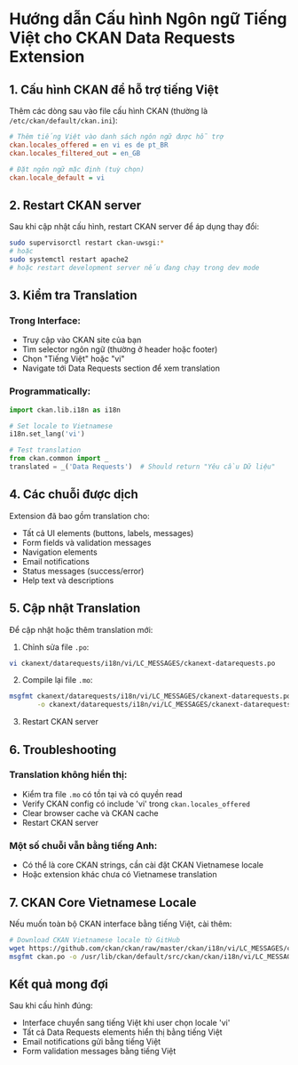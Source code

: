 # Hướng dẫn Cấu hình Ngôn ngữ Tiếng Việt cho CKAN Data Requests Extension

## 1. Cấu hình CKAN để hỗ trợ tiếng Việt

Thêm các dòng sau vào file cấu hình CKAN (thường là `/etc/ckan/default/ckan.ini`):

```ini
# Thêm tiếng Việt vào danh sách ngôn ngữ được hỗ trợ
ckan.locales_offered = en vi es de pt_BR
ckan.locales_filtered_out = en_GB

# Đặt ngôn ngữ mặc định (tuỳ chọn)
ckan.locale_default = vi
```

## 2. Restart CKAN server

Sau khi cập nhật cấu hình, restart CKAN server để áp dụng thay đổi:

```bash
sudo supervisorctl restart ckan-uwsgi:*
# hoặc
sudo systemctl restart apache2
# hoặc restart development server nếu đang chạy trong dev mode
```

## 3. Kiểm tra Translation

### Trong Interface:
- Truy cập vào CKAN site của bạn
- Tìm selector ngôn ngữ (thường ở header hoặc footer)
- Chọn "Tiếng Việt" hoặc "vi"
- Navigate tới Data Requests section để xem translation

### Programmatically:
```python
import ckan.lib.i18n as i18n

# Set locale to Vietnamese
i18n.set_lang('vi')

# Test translation
from ckan.common import _
translated = _('Data Requests')  # Should return "Yêu cầu Dữ liệu"
```

## 4. Các chuỗi được dịch

Extension đã bao gồm translation cho:
- Tất cả UI elements (buttons, labels, messages)
- Form fields và validation messages  
- Navigation elements
- Email notifications
- Status messages (success/error)
- Help text và descriptions

## 5. Cập nhật Translation

Để cập nhật hoặc thêm translation mới:

1. Chỉnh sửa file `.po`:
```bash
vi ckanext/datarequests/i18n/vi/LC_MESSAGES/ckanext-datarequests.po
```

2. Compile lại file `.mo`:
```bash
msgfmt ckanext/datarequests/i18n/vi/LC_MESSAGES/ckanext-datarequests.po \
       -o ckanext/datarequests/i18n/vi/LC_MESSAGES/ckanext-datarequests.mo
```

3. Restart CKAN server

## 6. Troubleshooting

### Translation không hiển thị:
- Kiểm tra file `.mo` có tồn tại và có quyền read
- Verify CKAN config có include 'vi' trong `ckan.locales_offered`
- Clear browser cache và CKAN cache
- Restart CKAN server

### Một số chuỗi vẫn bằng tiếng Anh:
- Có thể là core CKAN strings, cần cài đặt CKAN Vietnamese locale
- Hoặc extension khác chưa có Vietnamese translation

## 7. CKAN Core Vietnamese Locale

Nếu muốn toàn bộ CKAN interface bằng tiếng Việt, cài thêm:

```bash
# Download CKAN Vietnamese locale từ GitHub
wget https://github.com/ckan/ckan/raw/master/ckan/i18n/vi/LC_MESSAGES/ckan.po
msgfmt ckan.po -o /usr/lib/ckan/default/src/ckan/ckan/i18n/vi/LC_MESSAGES/ckan.mo
```

## Kết quả mong đợi

Sau khi cấu hình đúng:
- Interface chuyển sang tiếng Việt khi user chọn locale 'vi'
- Tất cả Data Requests elements hiển thị bằng tiếng Việt
- Email notifications gửi bằng tiếng Việt
- Form validation messages bằng tiếng Việt